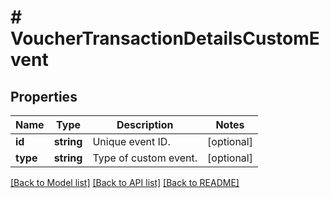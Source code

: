 # # VoucherTransactionDetailsCustomEvent

## Properties

Name | Type | Description | Notes
------------ | ------------- | ------------- | -------------
**id** | **string** | Unique event ID. | [optional]
**type** | **string** | Type of custom event. | [optional]

[[Back to Model list]](../../README.md#models) [[Back to API list]](../../README.md#endpoints) [[Back to README]](../../README.md)
